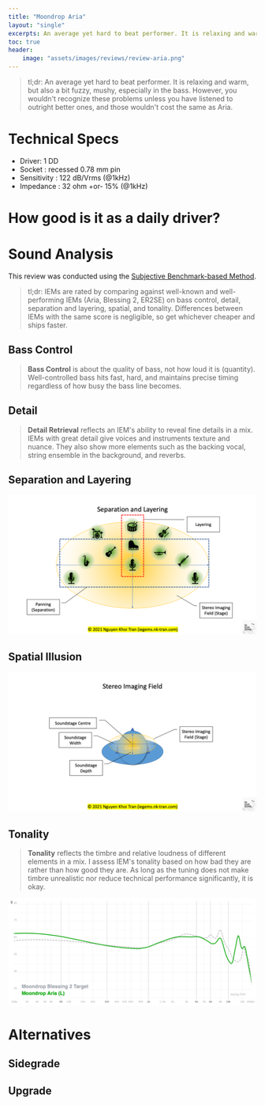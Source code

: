 ```yaml
---
title: "Moondrop Aria"
layout: "single"
excerpts: An average yet hard to beat performer. It is relaxing and warm, but also a bit fuzzy, mushy, especially in the bass.
toc: true
header:
    image: "assets/images/reviews/review-aria.png"
---
```


> tl;dr: An average yet hard to beat performer. It is relaxing and warm, but also a bit fuzzy, mushy, especially in the bass. However, you wouldn't recognize these problems unless you have listened to outright better ones, and those wouldn't cost the same as Aria. 

# Technical Specs

- Driver: 1 DD
- Socket : recessed 0.78 mm pin
- Sensitivity : 122 dB/Vrms (@1kHz)
- Impedance : 32 ohm +or- 15% (@1kHz) 

# How good is it as a daily driver?

# Sound Analysis

This review was conducted using the [Subjective Benchmark-based Method](/methodology). 

> tl;dr: IEMs are rated by comparing against well-known and well-performing IEMs (Aria, Blessing 2, ER2SE) on bass control, detail, separation and layering, spatial, and tonality. Differences between IEMs with the same score is negligible, so get whichever cheaper and ships faster.

## Bass Control

> **Bass Control** is about the quality of bass, not how loud it is (quantity). Well-controlled bass hits fast, hard, and maintains precise timing regardless of how busy the bass line becomes.

## Detail

> **Detail Retrieval** reflects an IEM's ability to reveal fine details in a mix. IEMs with great detail give voices and instruments texture and nuance. They also show more elements such as the backing vocal, string ensemble in the background, and reverbs.

## Separation and Layering

![Separation and Layering](/assets/images/separation-layering.png)

## Spatial Illusion

![Soundstage](/assets/images/soundstage.png)

## Tonality

> **Tonality** reflects the timbre and relative loudness of different elements in a mix. I assess IEM's tonality based on how bad they are rather than how good they are. As long as the tuning does not make timbre unrealistic nor reduce technical performance significantly, it is okay.

![Frequency Response](/assets/images/reviews/fr-aria.png)

# Alternatives

## Sidegrade

## Upgrade